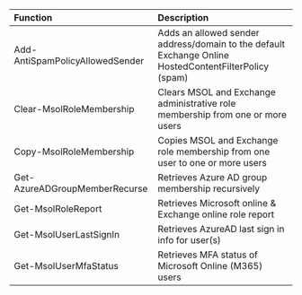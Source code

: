 | Function                       	| Description                                                                                           |
| :-------------------------------- | :---------------------------------------------------------------------------------------------------- |
| Add-AntiSpamPolicyAllowedSender   | Adds an allowed sender address/domain to the default Exchange Online HostedContentFilterPolicy (spam) |
| Clear-MsolRoleMembership          | Clears MSOL and Exchange administrative role membership from one or more users                        |
| Copy-MsolRoleMembership           | Copies MSOL and Exchange role membership from one user to one or more users                           |
| Get-AzureADGroupMemberRecurse     | Retrieves Azure AD group membership recursively                                                       |
| Get-MsolRoleReport                | Retrieves Microsoft online & Exchange online role report                                              |
| Get-MsolUserLastSignIn            | Retrieves AzureAD last sign in info for user(s)                                                       |
| Get-MsolUserMfaStatus             | Retrieves MFA status of Microsoft Online (M365) users                                                 |